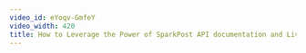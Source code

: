 ```yaml
---
video_id: eYoqv-GmfeY
video_width: 420
title: How to Leverage the Power of SparkPost API documentation and Live Console
---
```

